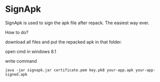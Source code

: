# SignApk

SignApk is used to sign the apk file after repack. The easiest way ever.

How to do?

download all files and put the repacked apk in that folder.

open cmd in windows 8.1

write command

`java -jar signapk.jar certificate.pem key.pk8 your-app.apk your-app-signed.apk`
